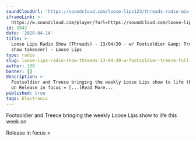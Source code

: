 ```yaml
---
soundCloudUrl: 'https://soundcloud.com/loose-lips123/threads-radio-mix-13-04-2020'
iframeLink: >-
  https://w.soundcloud.com/player/?url=https://soundcloud.com/loose-lips123/threads-radio-mix-13-04-2020&color=00aabb&auto_play=false&hide_related=false&show_comments=true&show_user=true&show_reposts=false
id: 3842
date: '2020-04-14'
title: >-
  Loose Lips Radio Show (Threads) - 13/04/20 - w/ Footsoldier &amp; Treece (full
  show takeover) - Loose Lips
type: radio
slug: loose-lips-radio-show-threads-13-04-20-w-footsoldier-treece-full-show-takeover
author: 100
banner: []
description: >-
  Footsoldier and Treece bringing the weekly Loose Lips show to life this week
  on Release in focus = [...]Read More...
published: true
tags: Electronic
---
```

Footsoldier and Treece bringing the weekly Loose Lips show to life this week on

Release in focus =